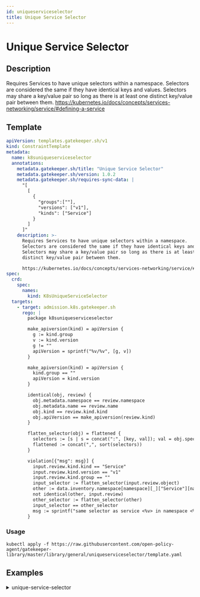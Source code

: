 ```yaml
---
id: uniqueserviceselector
title: Unique Service Selector
---
```


# Unique Service Selector

## Description
Requires Services to have unique selectors within a namespace. Selectors are considered the same if they have identical keys and values. Selectors may share a key/value pair so long as there is at least one distinct key/value pair between them.
https://kubernetes.io/docs/concepts/services-networking/service/#defining-a-service

## Template
```yaml
apiVersion: templates.gatekeeper.sh/v1
kind: ConstraintTemplate
metadata:
  name: k8suniqueserviceselector
  annotations:
    metadata.gatekeeper.sh/title: "Unique Service Selector"
    metadata.gatekeeper.sh/version: 1.0.2
    metadata.gatekeeper.sh/requires-sync-data: |
      "[
        [
          {
            "groups":[""],
            "versions": ["v1"],
            "kinds": ["Service"]
          }
        ]
      ]"
    description: >-
      Requires Services to have unique selectors within a namespace.
      Selectors are considered the same if they have identical keys and values.
      Selectors may share a key/value pair so long as there is at least one
      distinct key/value pair between them.

      https://kubernetes.io/docs/concepts/services-networking/service/#defining-a-service
spec:
  crd:
    spec:
      names:
        kind: K8sUniqueServiceSelector
  targets:
    - target: admission.k8s.gatekeeper.sh
      rego: |
        package k8suniqueserviceselector

        make_apiversion(kind) = apiVersion {
          g := kind.group
          v := kind.version
          g != ""
          apiVersion = sprintf("%v/%v", [g, v])
        }

        make_apiversion(kind) = apiVersion {
          kind.group == ""
          apiVersion = kind.version
        }

        identical(obj, review) {
          obj.metadata.namespace == review.namespace
          obj.metadata.name == review.name
          obj.kind == review.kind.kind
          obj.apiVersion == make_apiversion(review.kind)
        }

        flatten_selector(obj) = flattened {
          selectors := [s | s = concat(":", [key, val]); val = obj.spec.selector[key]]
          flattened := concat(",", sort(selectors))
        }

        violation[{"msg": msg}] {
          input.review.kind.kind == "Service"
          input.review.kind.version == "v1"
          input.review.kind.group == ""
          input_selector := flatten_selector(input.review.object)
          other := data.inventory.namespace[namespace][_]["Service"][name]
          not identical(other, input.review)
          other_selector := flatten_selector(other)
          input_selector == other_selector
          msg := sprintf("same selector as service <%v> in namespace <%v>", [name, namespace])
        }

```

### Usage
```shell
kubectl apply -f https://raw.githubusercontent.com/open-policy-agent/gatekeeper-library/master/library/general/uniqueserviceselector/template.yaml
```
## Examples
<details>
<summary>unique-service-selector</summary><blockquote>

<details>
<summary>constraint</summary>

```yaml
apiVersion: constraints.gatekeeper.sh/v1beta1
kind: K8sUniqueServiceSelector
metadata:
  name: unique-service-selector
  labels:
    owner: admin.agilebank.demo

```

Usage

```shell
kubectl apply -f https://raw.githubusercontent.com/open-policy-agent/gatekeeper-library/master/library/general/uniqueserviceselector/samples/unique-service-selector/constraint.yaml
```

</details>

<details>
<summary>example-allowed</summary>

```yaml
apiVersion: v1
kind: Service
metadata:
  name: gatekeeper-test-service-disallowed
  namespace: default
spec:
  ports:
    - port: 443
  selector:
    key: other-value

```

Usage

```shell
kubectl apply -f https://raw.githubusercontent.com/open-policy-agent/gatekeeper-library/master/library/general/uniqueserviceselector/samples/unique-service-selector/example_allowed.yaml
```

</details>
<details>
<summary>example-disallowed</summary>

```yaml
apiVersion: v1
kind: Service
metadata:
  name: gatekeeper-test-service-disallowed
  namespace: default
spec:
  ports:
    - port: 443
  selector:
    key: value

```

Usage

```shell
kubectl apply -f https://raw.githubusercontent.com/open-policy-agent/gatekeeper-library/master/library/general/uniqueserviceselector/samples/unique-service-selector/example_disallowed.yaml
```

</details>


</blockquote></details>